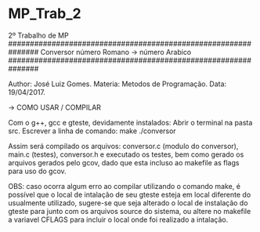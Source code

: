  # MP_Trab_2
 
2º Trabalho de MP
###############################################################
          Conversor número Romano -> número Arabico            
###############################################################

Author: José Luiz Gomes.
Materia: Metodos de Programação.
Data: 19/04/2017.

-> COMO USAR / COMPILAR

Com o g++, gcc e gteste, devidamente instalados:
Abrir o terminal na pasta src.
Escrever a linha de comando: make
./conversor
    
Assim será compilado os arquivos: conversor.c (modulo do conversor), main.c (testes), conversor.h
e executado os testes, bem como gerado os arquivos gerados pelo gcov, dado que esta incluso ao makefile as flags para uso do gcov.

OBS: caso ocorra algum erro ao compilar utilizando o comando make, é possível que o local de intalação de seu gteste esteja em local diferente do usualmente utilizado, sugere-se que seja alterado o local de instalação do gteste para junto com os arquivos source do sistema, ou altere no makefile a variavel CFLAGS para incluir o local onde foi realizado a intalação.
